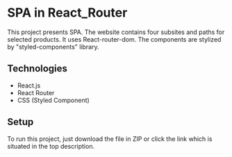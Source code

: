 # SPA in React_Router



This project presents SPA. The website contains four subsites and paths for selected products. It uses React-router-dom. The components are stylized by "styled-components" library. 

## Technologies

- React.js
- React Router
- CSS (Styled Component)

## Setup

To run this project, just download the file in ZIP or click the link which is situated in the top description.
